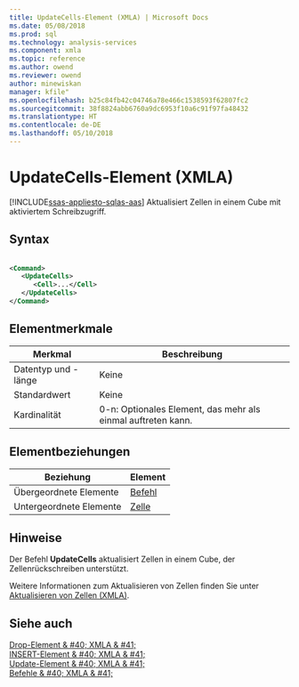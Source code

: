 ```yaml
---
title: UpdateCells-Element (XMLA) | Microsoft Docs
ms.date: 05/08/2018
ms.prod: sql
ms.technology: analysis-services
ms.component: xmla
ms.topic: reference
ms.author: owend
ms.reviewer: owend
author: minewiskan
manager: kfile"
ms.openlocfilehash: b25c84fb42c04746a78e466c1538593f62807fc2
ms.sourcegitcommit: 38f8824abb6760a9dc6953f10a6c91f97fa48432
ms.translationtype: HT
ms.contentlocale: de-DE
ms.lasthandoff: 05/10/2018
---
```

# <a name="updatecells-element-xmla"></a>UpdateCells-Element (XMLA)
[!INCLUDE[ssas-appliesto-sqlas-aas](../../../includes/ssas-appliesto-sqlas-aas.md)]
  Aktualisiert Zellen in einem Cube mit aktiviertem Schreibzugriff.  
  
## <a name="syntax"></a>Syntax  
  
```xml  
  
<Command>  
   <UpdateCells>  
      <Cell>...</Cell>  
   </UpdateCells>  
</Command>  
```  
  
## <a name="element-characteristics"></a>Elementmerkmale  
  
|Merkmal|Beschreibung|  
|--------------------|-----------------|  
|Datentyp und -länge|Keine|  
|Standardwert|Keine|  
|Kardinalität|0-n: Optionales Element, das mehr als einmal auftreten kann.|  
  
## <a name="element-relationships"></a>Elementbeziehungen  
  
|Beziehung|Element|  
|------------------|-------------|  
|Übergeordnete Elemente|[Befehl](../../../analysis-services/xmla/xml-elements-properties/command-element-xmla.md)|  
|Untergeordnete Elemente|[Zelle](../../../analysis-services/xmla/xml-elements-properties/cell-element-xmla.md)|  
  
## <a name="remarks"></a>Hinweise  
 Der Befehl **UpdateCells** aktualisiert Zellen in einem Cube, der Zellenrückschreiben unterstützt.  
  
 Weitere Informationen zum Aktualisieren von Zellen finden Sie unter [Aktualisieren von Zellen &#40;XMLA&#41;](../../../analysis-services/multidimensional-models-scripting-language-assl-xmla/updating-cells-xmla.md).  
  
## <a name="see-also"></a>Siehe auch  
 [Drop-Element & #40; XMLA & #41;](../../../analysis-services/xmla/xml-elements-commands/drop-element-xmla.md)   
 [INSERT-Element & #40; XMLA & #41;](../../../analysis-services/xmla/xml-elements-commands/insert-element-xmla.md)   
 [Update-Element & #40; XMLA & #41;](../../../analysis-services/xmla/xml-elements-commands/update-element-xmla.md)   
 [Befehle & #40; XMLA & #41;](../../../analysis-services/xmla/xml-elements-commands/xml-elements-commands.md)  
  
  
